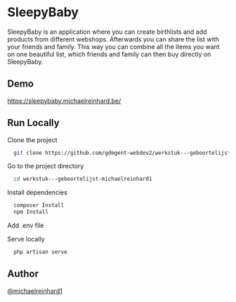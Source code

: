 <div align="center">
  <a href="https://sleepybaby.michaelreinhard.be
    <img src="https://user-images.githubusercontent.com/91672894/172058499-8826ec35-2557-4d8f-aa20-c4ca29c7164f.png" alt="Logo" width="300">
  </a>
</div>


# SleepyBaby

SleepyBaby is an application where you can create birthlists and add products from different webshops. Afterwards you can share the list with your friends and family. This way you can combine all the items you want on one beautiful list, which friends and family can then buy directly on SleepyBaby.
## Demo

https://sleepybaby.michaelreinhard.be/
## Run Locally

Clone the project

```bash
  git clone https://github.com/gdmgent-webdev2/werkstuk---geboortelijst-michaelreinhard1.git
```

Go to the project directory

```bash
  cd werkstuk---geboortelijst-michaelreinhard1
```

Install dependencies

```bash
  composer Install
  npm Install
```

Add .env file

Serve locally

```bash
  php artisan serve
```

## Author
[@michaelreinhard1](https://www.github.com/michaelreinhard1)
